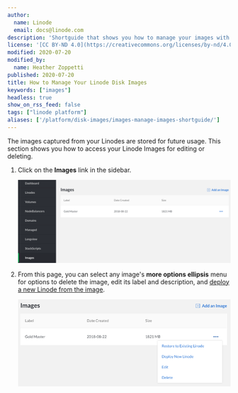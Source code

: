 ```yaml
---
author:
  name: Linode
  email: docs@linode.com
description: 'Shortguide that shows you how to manage your images with Linode Images.'
license: '[CC BY-ND 4.0](https://creativecommons.org/licenses/by-nd/4.0)'
modified: 2020-07-20
modified_by:
  name: Heather Zoppetti
published: 2020-07-20
title: How to Manage Your Linode Disk Images
keywords: ["images"]
headless: true
show_on_rss_feed: false
tags: ["linode platform"]
aliases: ['/platform/disk-images/images-manage-images-shortguide/']
---
```


The images captured from your Linodes are stored for future usage. This section shows you how to access your Linode Images for editing or deleting.

1.  Click on the **Images** link in the sidebar.

    ![Manage your Images](images-manage-images.png "Manage your Images")

1.  From this page, you can select any image's **more options ellipsis** menu for options to delete the image, edit its label and description, and [deploy a new Linode from the image](/docs/products/tools/images/guides/deploy-from-a-saved-image/).

    ![Select the Image menu](images-edit-image-menu.png "Select the Image menu")
